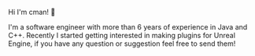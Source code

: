 Hi I'm cman! 👋

I'm a software engineer with more than 6 years of experience in Java and C++.
Recently I started getting interested in making plugins for Unreal Engine, if you have any question or suggestion feel free to send them!

<!---
cman-dev-ue/cman-dev-ue is a ✨ special ✨ repository because its `README.md` (this file) appears on your GitHub profile.
You can click the Preview link to take a look at your changes.
--->
